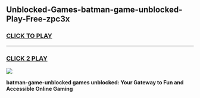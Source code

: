 
## Unblocked-Games-batman-game-unblocked-Play-Free-zpc3x
<h3>
<a href="https://premium76.site?title=batman-game-unblocked&ref=18A">CLICK TO PLAY</a></h3>
<hr>

<h3>
<a href="https://premium76.site?title=batman-game-unblocked&ref=18A">CLICK 2 PLAY</a>
  
</h3>

<a href="https://premium76.site?title=batman-game-unblocked&ref=18A"><img src="https://clearcache.store/games.png"></a>


**batman-game-unblocked games unblocked: Your Gateway to Fun and Accessible Online Gaming**
